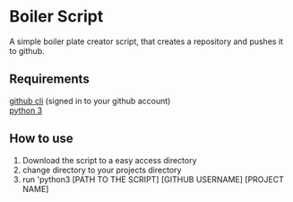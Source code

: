 # Boiler Script

A simple boiler plate creator script, that creates a repository and pushes it to
github.

## Requirements

[github cli](https://cli.github.com/) (signed in to your github account)  
[python 3](https://www.python.org/)

## How to use

1. Download the script to a easy access directory
2. change directory to your projects directory
3. run 'python3 [PATH TO THE SCRIPT] [GITHUB USERNAME] [PROJECT NAME]
